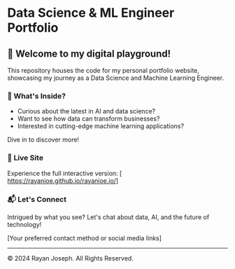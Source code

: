 # Data Science & ML Engineer Portfolio

## 🚀 Welcome to my digital playground!

This repository houses the code for my personal portfolio website, showcasing my journey as a Data Science and Machine Learning Engineer.

### 🔮 What's Inside?

- Curious about the latest in AI and data science?
- Want to see how data can transform businesses?
- Interested in cutting-edge machine learning applications?

Dive in to discover more!

### 🔗 Live Site

Experience the full interactive version: [ https://rayanjoe.github.io/rayanjoe.io/]

### 📬 Let's Connect

Intrigued by what you see? Let's chat about data, AI, and the future of technology!

[Your preferred contact method or social media links]

---

© 2024 Rayan Joseph. All Rights Reserved.
